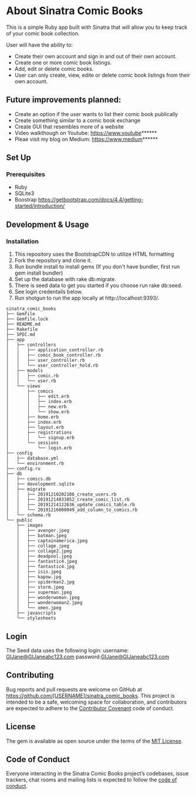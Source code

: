 # About Sinatra Comic Books

This is a simple Ruby app built with Sinatra that will allow you to keep track of your comic book collection.

User will have the ability to:

* Create their own account and sign in and out of their own account.
* Create one or more comic book listings.
* Add, edit or delete comic books.
* User can only create, view, edite or delete comic book listings from their own account.

## Future improvements planned:

* Create an option if the user wants to list their comic book publically
* Create something similar to a comic book exchange
* Create GUI that resembles more of a website
* Video walkthough on Youtube: https://www.youtube******
* Pleae visit my blog on Medium: https://www.medium******


## Set Up

### Prerequisites
* Ruby
* SQLite3
* Boostrap https://getbootstrap.com/docs/4.4/getting-started/introduction/



## Development & Usage
	
### Installation

1. This repository uses the BootstrapCDN to utilize HTML formatting
2. Fork the repository and clone it.
3. Run bundle install to install gems (If you don't have bundler, first run gem install bundler)
4. Set up the database with rake db:migrate.
5. There is seed data to get you started if you choose run rake db:seed.
6. See login credentails below.
6. Run shotgun to run the app locally at http://localhost:9393/.

```
sinatra_comic_books
├── Gemfile
├── Gemfile.lock
├── README.md
├── Rakefile
├── SPEC.md
├── app
│   ├── controllers
│   │   ├── application_controller.rb
│   │   ├── comic_book_controller.rb
│   │   ├── user_controller.rb
│   │   └── user_controller_hold.rb
│   ├── models
│   │   ├── comic.rb
│   │   └── user.rb
│   └── views
│       ├── comics
│       │   ├── edit.erb
│       │   ├── index.erb
│       │   ├── new.erb
│       │   └── show.erb
│       ├── home.erb
│       ├── index.erb
│       ├── layout.erb
│       ├── registrations
│       │   └── signup.erb
│       └── sessions
│           └── login.erb
├── config
│   ├── database.yml
│   └── environment.rb
├── config.ru
├── db
│   ├── comics.db
│   ├── development.sqlite
│   ├── migrate
│   │   ├── 20191210202106_create_users.rb
│   │   ├── 20191214033852_create_comic_list.rb
│   │   ├── 20191214122636_update_comics_table.rb
│   │   └── 20191216000049_add_column_to_comics.rb
│   └── schema.rb
└── public
    ├── images
    │   ├── avenger.jpeg
    │   ├── batman.jpeg
    │   ├── captainamerica.jpeg
    │   ├── collage.jpeg
    │   ├── collage2.jpeg
    │   ├── deadpool.jpeg
    │   ├── fantastic4.jpeg
    │   ├── fantastic4.jpg
    │   ├── isis.jpeg
    │   ├── kapow.jpg
    │   ├── spiderman2.jpg
    │   ├── storm.jpeg
    │   ├── superman.jpeg
    │   ├── wonderwoman.jpeg
    │   ├── wonderwoman2.jpeg
    │   └── xmen.jpeg
    ├── javascripts
    └── stylesheets
```
## Login

The Seed data uses the following login:
username: GIJane@GIJaneabc123.com 
password:GIJane@GIJaneabc123.com 

## Contributing

Bug reports and pull requests are welcome on GitHub at https://github.com/[USERNAME]/sinatra_comic_books. This project is intended to be a safe, welcoming space for collaboration, and contributors are expected to adhere to the [Contributor Covenant](http://contributor-covenant.org) code of conduct.

## License

The gem is available as open source under the terms of the [MIT License](https://opensource.org/licenses/MIT).

## Code of Conduct

Everyone interacting in the Sinatra Comic Books project’s codebases, issue trackers, chat rooms and mailing lists is expected to follow the [code of conduct](https://github.com/[USERNAME]/sinatra_comic_books/blob/master/CODE_OF_CONDUCT.md).
